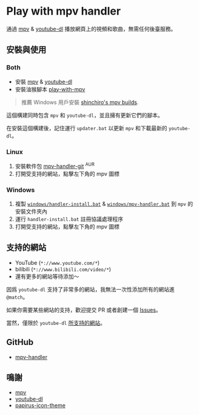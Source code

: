 # Play with mpv handler

通過 [mpv](https://mpv.io/) & [youtube-dl](https://github.com/ytdl-org/youtube-dl/) 播放網頁上的視頻和歌曲，無需任何後臺服務。

## 安裝與使用

### Both

- 安裝 [mpv](https://mpv.io/installation/) & [youtube-dl](https://github.com/ytdl-org/youtube-dl/)
- 安裝油猴腳本 [play-with-mpv](https://greasyfork.org/scripts/416271-play-with-mpv)

> 推薦 Windows 用戶安裝 [shinchiro's mpv builds](https://sourceforge.net/projects/mpv-player-windows/files).

這個構建同時包含 `mpv` 和 `youtube-dl`，並且擁有更新它們的腳本。

在安裝這個構建後，記住運行 `updater.bat` 以更新 `mpv` 和下載最新的 `youtube-dl`。

### Linux

1. 安裝軟件包 [mpv-handler-git](https://aur.archlinux.org/packages/mpv-handler-git/) <sup>AUR</sup>
2. 打開受支持的網站，點擊左下角的 mpv 圖標

### Windows

1. 複製 [`windows/handler-install.bat`](https://github.com/akiirui/mpv-handler/tree/main/windows/handler-install.bat) & [`windows/mpv-handler.bat`](https://github.com/akiirui/mpv-handler/tree/main/windows/mpv-handler.bat) 到 `mpv` 的安裝文件夾內
2. 運行 `handler-install.bat` 註冊協議處理程序
3. 打開受支持的網站，點擊左下角的 mpv 圖標

## 支持的網站

- YouTube (`*://www.youtube.com/*`)
- bilibili (`*://www.bilibili.com/video/*`)
- 還有更多的網站等待添加～

因爲 `youtube-dl` 支持了非常多的網站，我無法一次性添加所有的網站進 `@match`。

如果你需要某些網站的支持，歡迎提交 PR 或者創建一個 [Issues](https://github.com/akiirui/mpv-handler/issues/new)。

當然，僅限於 `youtube-dl` [所支持的網站](https://ytdl-org.github.io/youtube-dl/supportedsites.html)。

## GitHub

- [mpv-handler](https://github.com/akiirui/mpv-handler/)

## 鳴謝

- [mpv](https://mpv.io/)
- [youtube-dl](https://github.com/ytdl-org/youtube-dl/)
- [papirus-icon-theme](https://github.com/PapirusDevelopmentTeam/papirus-icon-theme)
